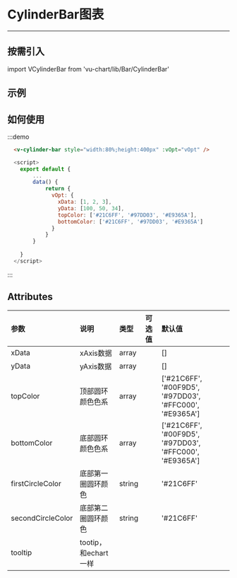
# CylinderBar图表


---
## 按需引入
import VCylinderBar from 'vu-chart/lib/Bar/CylinderBar'

## 示例
<div class="demo-block">
  <CylinderBarDemo />
</div>

## 如何使用

:::demo
```html
  <v-cylinder-bar style="width:80%;height:400px" :vOpt="vOpt" />
```
```js
  <script>
    export default {
        ...
        data() {
            return {
              vOpt: {
                xData: [1, 2, 3],
                yData: [100, 50, 34],
                topColor: ['#21C6FF', '#97DD03', '#E9365A'],
                bottomColor: ['#21C6FF', '#97DD03', '#E9365A']
              }
            }
        }
        
    }
  </script>
```
:::


## Attributes



|     参数              | 说明                    | 类型       | 可选值                 | 默认值  |
|:-----------           |:--------               |:-------    |:-------               |:--------|
| xData                 |  xAxis数据              | array     |                       |   []   |
| yData                 |yAxis数据                | array     |                       |   []   |
| topColor              |顶部圆环颜色色系          | array     |                       |   ['#21C6FF', '#00F9D5', '#97DD03', '#FFC000', '#E9365A']   |
| bottomColor           |底部圆环颜色色系          | array     |                       |   ['#21C6FF', '#00F9D5', '#97DD03', '#FFC000', '#E9365A']   |
| firstCircleColor      |底部第一圈圆环颜色         | string   |                       |    '#21C6FF'  |
| secondCircleColor     |底部第二圈圆环颜色         | string   |                       |    '#21C6FF'  |
| tooltip               |tootip，和echart一样      |           |                       |        |

      